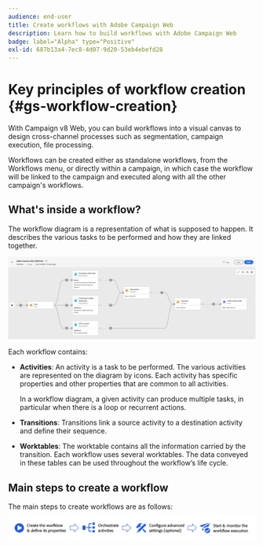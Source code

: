 ```yaml
---
audience: end-user
title: Create workflows with Adobe Campaign Web
description: Learn how to build workflows with Adobe Campaign Web
badge: label="Alpha" type="Positive"
exl-id: 687b13a4-7ec8-4d07-9d20-53eb4ebefd28
---
```


# Key principles of workflow creation {#gs-workflow-creation}

With Campaign v8 Web, you can build workflows into a visual canvas to design cross-channel processes such as segmentation, campaign execution, file processing.

Workflows can be created either as standalone workflows, from the Workflows menu, or directly within a campaign, in which case the workflow will be linked to the campaign and executed along with all the other campaign's workflows.

## What's inside a workflow?

The workflow diagram is a representation of what is supposed to happen. It describes the various tasks to be performed and how they are linked together. 

![](assets/workflow-example.png)

Each workflow contains:

* **Activities**: An activity is a task to be performed. The various activities are represented on the diagram by icons. Each activity has specific properties and other properties that are common to all activities.

    In a workflow diagram, a given activity can produce multiple tasks, in particular when there is a loop or recurrent actions.

* **Transitions**: Transitions link a source activity to a destination activity and define their sequence. 

* **Worktables**: The worktable contains all the information carried by the transition. Each workflow uses several worktables. The data conveyed in these tables can be used throughout the workflow’s life cycle.

## Main steps to create a workflow

The main steps to create workflows are as follows:

![](assets/workflow-creation-process.png)
